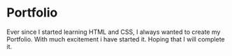 # Portfolio

Ever since I started learning HTML and CSS, I always wanted to create my Portfolio. With much excitement i have started it. Hoping that I will complete it.
